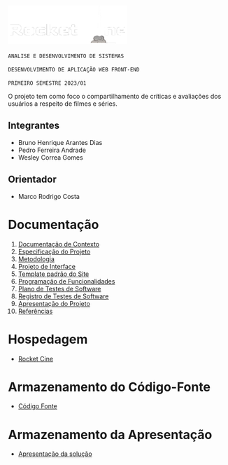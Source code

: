 <img src="./docs/img/Logo.png">

`ANALISE E DESENVOLVIMENTO DE SISTEMAS`

`DESENVOLVIMENTO DE APLICAÇÃO WEB FRONT-END`

`PRIMEIRO SEMESTRE 2023/01`

O projeto tem como foco o compartilhamento de críticas e avaliações dos usuários a respeito de filmes e séries.

## Integrantes

* Bruno Henrique Arantes Dias 
* Pedro Ferreira Andrade 
* Wesley Correa Gomes

## Orientador

* Marco Rodrigo Costa


# Documentação

<ol>
<li><a href="docs/01-Documentação de Contexto.md"> Documentação de Contexto</a></li>
<li><a href="docs/02-Especificação do Projeto.md"> Especificação do Projeto</a></li>
<li><a href="docs/03-Metodologia.md"> Metodologia</a></li>
<li><a href="docs/04-Projeto de Interface.md"> Projeto de Interface</a></li>
<li><a href="docs/05-Template padrão do Site.md"> Template padrão do Site</a></li>
<li><a href="docs/06-Programação de Funcionalidades.md"> Programação de Funcionalidades</a></li>
<li><a href="docs/07-Plano de Testes de Software.md"> Plano de Testes de Software</a></li>
<li><a href="docs/08-Registro de Testes de Software.md"> Registro de Testes de Software</a></li>
<li><a href="docs/09-Apresentação do Projeto.md"> Apresentação do Projeto</a></li>
<li><a href="docs/10-Referências.md"> Referências</a></li>
</ol>

# Hospedagem

* <a href="https://icei-puc-minas-pmv-ads.github.io/PMV-ADS-2023-1-E1-PROJ-WEB-T8-Time2-ProjRocketCine/Index.html"> Rocket Cine </a>

# Armazenamento do Código-Fonte

* <a href="src/README.md">Código Fonte</a>

# Armazenamento da Apresentação

* <a href="presentation/README.md">Apresentação da solução</a>
